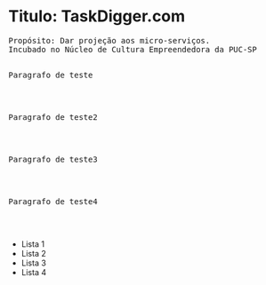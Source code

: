 <h1>Titulo: TaskDigger.com</h1>
<pre>Propósito: Dar projeção aos micro-serviços.
Incubado no Núcleo de Cultura Empreendedora da PUC-SP

<p>Paragrafo de teste</p>

<p>Paragrafo de teste2</p>

<p>Paragrafo de teste3</p>

<p>Paragrafo de teste4</p>

</pre>

<ul>
<li>Lista 1</li>
<li>Lista 2</li>
<li>Lista 3</li>
<li>Lista 4</li>
</ul>

